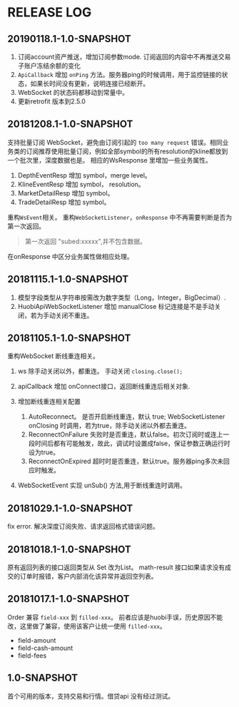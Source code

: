# RELEASE LOG

## 20190118.1-1.0-SNAPSHOT
1. 订阅account资产推送，增加订阅参数mode. 订阅返回的内容中不再推送交易子账户冻结余额的变化
2. `ApiCallback` 增加 `onPing` 方法。服务器ping的时候调用，用于监控链接的状态，如果长时间没有更新，说明连接已经断开。
3. WebSocket 的状态码都移动到常量中。
4. 更新retrofit 版本到2.5.0

## 20181208.1-1.0-SNAPSHOT
支持批量订阅 WebSocket，避免由订阅引起的 `too many request` 错误。相同业务类的订阅推荐使用批量订阅，例如全部symbol的所有resolution的kline都放到一个批次里，深度数据也是。
相应的WsResponse 里增加一些业务属性。

1. DepthEventResp 增加 symbol，merge level。
2. KlineEventResp 增加 symbol， resolution。
3. MarketDetailResp 增加 symbol。
4. TradeDetailResp 增加 symbol。

重构`WsEvent`相关。 重构`WebSocketListener`，`onResponse` 中不再需要判断是否为第一次返回。 
> 第一次返回 "subed:xxxxx",并不包含数据。

在onResponse 中区分业务属性做相应处理。

## 20181115.1-1.0-SNAPSHOT

1. 模型字段类型从字符串按需改为数字类型（Long，Integer，BigDecimal）.
2. HuobiApiWebSocketListener 增加 manualClose 标记连接是不是手动关闭，若为手动关闭不重连。

## 20181105.1-1.0-SNAPSHOT

重构WebSocket 断线重连相关。

1. ws 除手动关闭以外，都重连。 手动关闭 `closing.close();`
2. apiCallback 增加 onConnect接口，返回断线重连后相关对象.
3. 增加断线重连相关配置
   1. AutoReconnect。
   是否开启断线重连，默认 true; WebSocketListener onClosing 时调用，若为true，除手动关闭以外都去重连。 
   2. ReconnectOnFailure
   失败时是否重连，默认false。初次订阅时或连上一段时间后都有可能触发，故此，调试时设置成false，保证参数正确运行时设为true。
   3. ReconnectOnExpired
   超时时是否重连，默认true。服务器ping多次未回应时触发。
   
4. WebSocketEvent 实现 unSub() 方法,用于断线重连时调用。

## 20181029.1-1.0-SNAPSHOT
fix error.  解决深度订阅失败、请求返回格式错误问题。

## 20181018.1-1.0-SNAPSHOT

原有返回列表的接口返回类型从 Set 改为List。
math-result 接口如果请求没有成交的订单时报错，客户内部消化该异常并返回空列表。

## 20181017.1-1.0-SNAPSHOT

Order 兼容 `field-xxx` 到 `filled-xxx`。 前者应该是huobi手误，历史原因不能改，这里做了兼容，使用该客户让统一使用 `filled-xxx`。

- field-amount
- field-cash-amount
- field-fees

## 1.0-SNAPSHOT

首个可用的版本，支持交易和行情。借贷api 没有经过测试。
